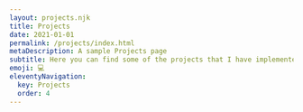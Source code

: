```yaml
---
layout: projects.njk
title: Projects
date: 2021-01-01
permalink: /projects/index.html
metaDescription: A sample Projects page
subtitle: Here you can find some of the projects that I have implemented.
emoji: 💻
eleventyNavigation:
  key: Projects
  order: 4
---
```

